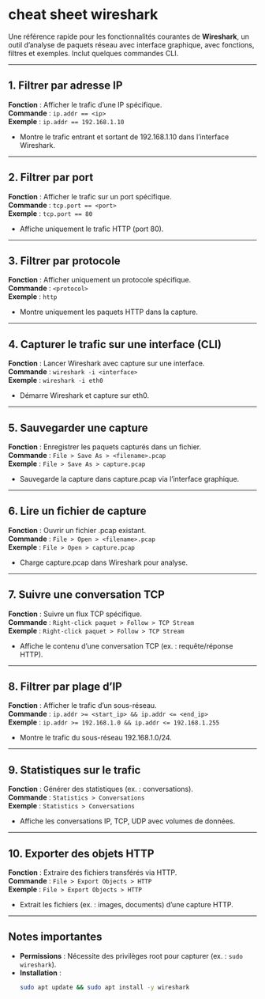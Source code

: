 # cheat sheet wireshark

Une référence rapide pour les fonctionnalités courantes de **Wireshark**, un outil d’analyse de paquets réseau avec interface graphique, avec fonctions, filtres et exemples. Inclut quelques commandes CLI.

---

## 1. Filtrer par adresse IP
**Fonction** : Afficher le trafic d’une IP spécifique.  
**Commande** : `ip.addr == <ip>`  
**Exemple** : `ip.addr == 192.168.1.10`  
- Montre le trafic entrant et sortant de 192.168.1.10 dans l’interface Wireshark.

---

## 2. Filtrer par port
**Fonction** : Afficher le trafic sur un port spécifique.  
**Commande** : `tcp.port == <port>`  
**Exemple** : `tcp.port == 80`  
- Affiche uniquement le trafic HTTP (port 80).

---

## 3. Filtrer par protocole
**Fonction** : Afficher uniquement un protocole spécifique.  
**Commande** : `<protocol>`  
**Exemple** : `http`  
- Montre uniquement les paquets HTTP dans la capture.

---

## 4. Capturer le trafic sur une interface (CLI)
**Fonction** : Lancer Wireshark avec capture sur une interface.  
**Commande** : `wireshark -i <interface>`  
**Exemple** : `wireshark -i eth0`  
- Démarre Wireshark et capture sur eth0.

---

## 5. Sauvegarder une capture
**Fonction** : Enregistrer les paquets capturés dans un fichier.  
**Commande** : `File > Save As > <filename>.pcap`  
**Exemple** : `File > Save As > capture.pcap`  
- Sauvegarde la capture dans capture.pcap via l’interface graphique.

---

## 6. Lire un fichier de capture
**Fonction** : Ouvrir un fichier .pcap existant.  
**Commande** : `File > Open > <filename>.pcap`  
**Exemple** : `File > Open > capture.pcap`  
- Charge capture.pcap dans Wireshark pour analyse.

---

## 7. Suivre une conversation TCP
**Fonction** : Suivre un flux TCP spécifique.  
**Commande** : `Right-click paquet > Follow > TCP Stream`  
**Exemple** : `Right-click paquet > Follow > TCP Stream`  
- Affiche le contenu d’une conversation TCP (ex. : requête/réponse HTTP).

---

## 8. Filtrer par plage d’IP
**Fonction** : Afficher le trafic d’un sous-réseau.  
**Commande** : `ip.addr >= <start_ip> && ip.addr <= <end_ip>`  
**Exemple** : `ip.addr >= 192.168.1.0 && ip.addr <= 192.168.1.255`  
- Montre le trafic du sous-réseau 192.168.1.0/24.

---

## 9. Statistiques sur le trafic
**Fonction** : Générer des statistiques (ex. : conversations).  
**Commande** : `Statistics > Conversations`  
**Exemple** : `Statistics > Conversations`  
- Affiche les conversations IP, TCP, UDP avec volumes de données.

---

## 10. Exporter des objets HTTP
**Fonction** : Extraire des fichiers transférés via HTTP.  
**Commande** : `File > Export Objects > HTTP`  
**Exemple** : `File > Export Objects > HTTP`  
- Extrait les fichiers (ex. : images, documents) d’une capture HTTP.

---

## Notes importantes
- **Permissions** : Nécessite des privilèges root pour capturer (ex. : `sudo wireshark`).
- **Installation** :  
  ```bash
  sudo apt update && sudo apt install -y wireshark
